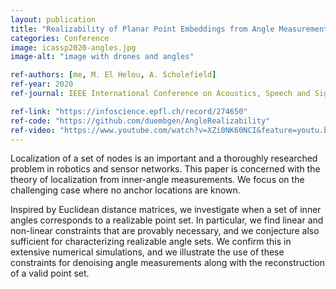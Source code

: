 ```yaml
---
layout: publication
title: "Realizability of Planar Point Embeddings from Angle Measurements"
categories: Conference
image: icassp2020-angles.jpg
image-alt: "image with drones and angles"

ref-authors: [me, M. El Helou, A. Scholefield]
ref-year: 2020
ref-journal: IEEE International Conference on Acoustics, Speech and Signal Processing (ICASSP)

ref-link: "https://infoscience.epfl.ch/record/274650"
ref-code: "https://github.com/duembgen/AngleRealizability"
ref-video: "https://www.youtube.com/watch?v=XZi0NK60NCI&feature=youtu.be"
---
```


Localization of a set of nodes is an important and a thoroughly researched problem in robotics and sensor networks. This paper is concerned with the theory of localization from inner-angle measurements. We focus on the challenging case where no anchor locations are known. 


Inspired by Euclidean distance matrices, we investigate when a set of inner angles corresponds to a realizable point set. In particular, we find linear and non-linear constraints that are provably necessary, and we conjecture also sufficient for characterizing realizable angle sets. We confirm this in extensive numerical simulations, and we illustrate the use of these constraints for denoising angle measurements along with the reconstruction of a valid point set.
